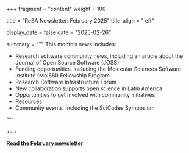 
+++
fragment = "content"
weight = 100

title = "ReSA Newsletter: February 2025"
title_align = "left"

display_date = false
date = "2025-02-26"

summary = """
This month’s news includes:

* Research software community news, including an article about the Journal of Open Source Software (JOSS)
* Funding opportunities, including the Molecular Sciences Software Institute (MolSSI) Fellowship Program
* Research Software Infrastructure Forum
* New collaboration supports open science in Latin America
* Opportunities to get involved with community initiatives
* Resources
* Community events, including the SciCodes Symposium

"""

+++

**[Read the February newsletter](https://preview.mailerlite.io/emails/webview/778129/147396779058399059)**
